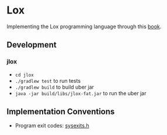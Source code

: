 # Lox

Implementing the Lox programming language through this [book](https://craftinginterpreters.com/).

## Development

### jlox

- `cd jlox`
- `./gradlew test` to run tests
- `./gradlew build` to build uber jar
- `java -jar build/libs/jlox-fat.jar` to run the uber jar


## Implementation Conventions

- Program exit codes: [sysexits.h](https://www.freebsd.org/cgi/man.cgi?query=sysexits&apropos=0&sektion=0&manpath=FreeBSD+4.3-RELEASE&format=html)
